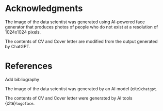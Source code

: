# Acknowledgments

The image of the data scientist was generated using AI-powered face generator that produces photos of people who do not exist at a resolution of 1024x1024 pixels.

The contents of CV and Cover letter are modified from the output generated by ChatGPT.


# References

Add bibliography

The image of the data scientist was generated by an AI model {cite}`chatgpt`.

The contents of CV and Cover letter were generated by AI tools {cite}`logoface`.

